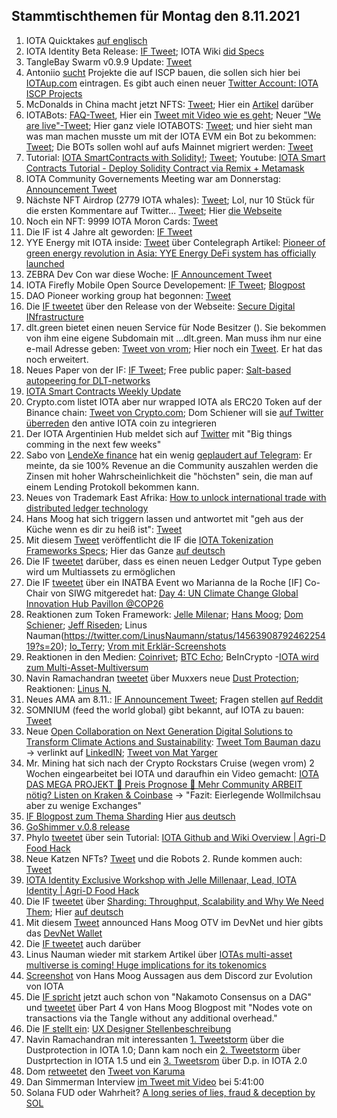 ## Stammtischthemen für Montag den 8.11.2021

1. IOTA Quicktakes [auf englisch](https://www.youtube.com/watch?v=gLFr_Nnqsmc)
2. IOTA Identity Beta Release: [IF Tweet](https://twitter.com/iota/status/1455104846437179398?s=20); IOTA Wiki [did Specs](https://wiki.iota.org/identity.rs/specs/didcomm/overview)
3. TangleBay Swarm v0.9.9 Update: [Tweet](https://twitter.com/TANGLEBAY/status/1455301206117601283) 
4. Antoniio [sucht](https://twitter.com/antonionardella/status/1455455429748736004?t=IItvMcY1ig61IOw0rwLYGQ&s=19) Projekte die auf ISCP bauen, die sollen sich hier bei [IOTAup.com](https://iotaup.com/) eintragen. Es gibt auch einen neuer [Twitter Account: IOTA ISCP Projects](https://twitter.com/i/lists/1455449176205053954)
5. McDonalds in China macht jetzt NFTS: [Tweet](https://twitter.com/McDonalds/status/1455174998264586243?s=20); Hier ein [Artikel](https://www.coinpro.ch/krypto-news-mcdonalds-china-bringt-nfts-auf-den-markt/) darüber
6. IOTABots: [FAQ-Tweet](https://twitter.com/iotabots/status/1455369767724986373?s=20), Hier ein [Tweet mit Video wie es geht](https://twitter.com/iotabots/status/1455257894987894786?s=20); Neuer ["We are live"-Tweet](https://twitter.com/iotabots/status/1455610801021202438?s=20); Hier ganz viele IOTABOTS: [Tweet](https://twitter.com/Vrom14286662/status/1455626716953600002?s=20); und hier sieht man was man machen musste um mit der IOTA EVM ein Bot zu bekommen: [Tweet](https://twitter.com/iotabots/status/1455257894987894786?s=20); Die BOTs sollen wohl auf aufs Mainnet migriert werden: [Tweet](https://twitter.com/iotabots/status/1455997673660682248?s=20)
7. Tutorial:  [IOTA SmartContracts with Solidity!](https://www.twitch.tv/iotadev); [Tweet](https://twitter.com/kranirudha/status/1455807640777289731?s=20); Youtube: [IOTA Smart Contracts Tutorial - Deploy Solidity Contract via Remix + Metamask](https://www.youtube.com/watch?v=yOyl30LQfac)
8. IOTA Community Governements Meeting war am Donnerstag: [Announcement Tweet](https://twitter.com/Phylo79288735/status/1455916929013538816?s=20)
9. Nächste NFT Airdrop (2779 IOTA whales): [Tweet](https://twitter.com/pxdg3/status/1455883036298461193?s=20); Lol, nur 10 Stück für die ersten Kommentare auf Twitter... [Tweet](https://twitter.com/pxdg3/status/1456223700706004999?s=20); Hier [die Webseite](https://pixeldoggy.com/iotawhales)
10. Noch ein NFT: 9999 IOTA Moron Cards: [Tweet](https://twitter.com/iotamorons/status/1455910427938930690?s=20)
11. Die IF ist 4 Jahre alt geworden: [IF Tweet](https://twitter.com/iota/status/1455898173692645384?s=20)
12. YYE Energy mit IOTA inside: [Tweet](https://twitter.com/YYE_Energy/status/1455472815990198273?s=20) über Contelegraph Artikel: [Pioneer of green energy revolution in Asia: YYE Energy DeFi system has officially launched](https://cointelegraph.com/press-releases/pioneer-of-green-energy-revolution-in-asia-yye-energy-defi-system-has-officially-launched)
13. ZEBRA Dev Con war diese Woche: [IF Announcement Tweet](https://twitter.com/iota/status/1452979255009333250?s=20)
14. IOTA Firefly Mobile Open Source Developement: [IF Tweet](https://twitter.com/iota/status/1455918746724352006?s=20); [Blogpost](https://blog.iota.org/firefly-mobile-development-update/)
15. DAO Pioneer working group hat begonnen: [Tweet](https://twitter.com/antonionardella/status/1455891734244827142?s=20)
16. Die [IF tweetet](https://twitter.com/iota/status/1455927929607802880?s=20) über den Release von der Webseite: [Secure Digital INfrastructure](https://www.iota.org/solutions/secure-digital-infrastructure)
17. dlt.green bietet einen neuen Service für Node Besitzer ([](https://twitter.com/dlt_green/status/1455402146820763650?s=20)). Sie bekommen von ihm eine eigene Subdomain mit ...dlt.green. Man muss ihm nur eine e-mail Adresse geben: [Tweet von vrom](https://twitter.com/Vrom14286662/status/1456179607481245696?s=20); Hier noch ein [Tweet](https://twitter.com/Vrom14286662/status/1457276416865751042?s=20). Er hat das noch erweitert. 
18. Neues Paper von der IF: [IF Tweet](https://twitter.com/iota/status/1456201841277116419); Free public paper: [Salt-based autopeering for DLT-networks](https://files.iota.org/papers/Salt_based_neighbor_selection.pdf) 
19. [IOTA Smart Contracts Weekly Update](https://github.com/iotaledger/wasp/blob/develop/teamupdates/update-44-2021.md)
20. Crypto.com listet IOTA aber nur wrapped IOTA als ERC20 Token auf der Binance chain: [Tweet von Crypto.com](https://twitter.com/cryptocom/status/1456164473585029122?s=20); Dom Schiener will sie [auf Twitter überreden](https://twitter.com/DomSchiener/status/1456181191493754885?s=20) den antive IOTA coin zu integrieren
21. Der IOTA Argentinien Hub meldet sich auf [Twitter](https://twitter.com/carpclash/status/1456019934320996358?s=20) mit "Big things comming in the next few weeks"
22. Sabo von [LendeXe finance](https://twitter.com/LendeXeFinance/status/1451181838299385860?s=20) hat ein wenig [geplaudert auf Telegram](https://t.me/IOTA_DACH/426552): Er meinte, da sie 100% Revenue an die Community auszahlen werden die Zinsen mit hoher Wahrscheinlichkeit die "höchsten" sein, die man auf einem Lending Protokoll bekommen kann.
23. Neues von Trademark East Afrika: [How to unlock international trade with distributed ledger technology](https://apolitical.co/solution-articles/en/how-to-unlock-international-trade-with-distributed-ledger-technology)
24. Hans Moog hat sich triggern lassen und antwortet mit "geh aus der Küche wenn es dir zu heiß ist": [Tweet](https://twitter.com/hus_qy/status/1456204578576379905?s=20)
25. Mit diesem [Tweet](https://twitter.com/iota/status/1456290523833159691?s=20) veröffentlicht die IF die [IOTA Tokenization Frameworks Specs](https://blog.iota.org/iota-tokenization-framework-specifications/); Hier das Ganze [auf deutsch](https://iota-einsteiger-guide.de/iota-tokenization-framework-specifications.html)
26. Die IF [tweetet](https://twitter.com/iota/status/1456297693962248201?s=20) darüber, dass es einen neuen Ledger Output Type geben wird um Multiassets zu ermöglichen
27. Die IF [tweetet](https://twitter.com/iota/status/1455822093480759296?s=20) über ein INATBA Event wo Marianna de la Roche [IF] Co-Chair von SIWG mitgeredet hat:  [Day 4: UN Climate Change Global Innovation Hub Pavillon @COP26](https://youtu.be/GuHWLdYiKV4?t=27091)
28. Reaktionen zum Token Framework: [Jelle Milenar](https://twitter.com/JelleFm/status/1456325169899876362?s=20); [Hans Moog](https://twitter.com/hus_qy/status/1456298802659348488?s=20); [Dom Schiener](https://twitter.com/DomSchiener/status/1456313498816888834?s=20); [Jeff Riseden](https://twitter.com/_JeffR/status/1456376558151630852?s=20); Linus Nauman(https://twitter.com/LinusNaumann/status/1456390879246225419?s=20); [Io_Terry](https://twitter.com/io_terry/status/1456346056879398918?s=20); [Vrom mit Erklär-Screenshots](https://twitter.com/Vrom14286662/status/1456479811560423425?s=20)
29. Reaktionen in den Medien: [Coinrivet](https://coinrivet.com/iota-outlines-new-tokenisation-framework-for-its-mainnet/); [BTC Echo](https://www.btc-echo.de/news/iota-transformiert-zum-multi-asset-ledger-129009/); BeInCrypto -[IOTA wird zum Multi-Asset-Multiversum](https://de.beincrypto.com/iota-wird-zum-multi-asset-multiversum-steigt-der-iota-kurs-jetzt/)
30. Navin Ramachandran [tweetet](https://twitter.com/navinram999/status/1456400210989568000?s=20) über Muxxers neue [Dust Protection](https://github.com/muXxer/protocol-rfcs/blob/master/text/0039-dust-protection-based-on-byte-costs/0039-dust-protection-based-on-byte-costs.md); Reaktionen: [Linus N.](https://twitter.com/LinusNaumann/status/1456377635991400448?s=20)
31. Neues AMA am 8.11.: [IF Announcement Tweet](https://twitter.com/iota/status/1456335547912396805?s=20); Fragen stellen [auf Reddit](https://www.reddit.com/r/Iota/comments/qmo0i0/ama_with_dominik_schiener_the_team_about_the/)
32. SOMNIUM (feed the world global) gibt bekannt, auf IOTA zu bauen: [Tweet](https://twitter.com/FTWGToken/status/1456218400573820930?s=20)
33. Neue [Open Collaboration on Next Generation Digital Solutions to Transform Climate Actions and Sustainability](https://www.climate-check.com/open-collaboration): [Tweet Tom Bauman dazu](https://twitter.com/TomTC4TC/status/1456277338543460355?s=20) -> verlinkt auf [LinkedIN](https://www.linkedin.com/pulse/open-collaboration-next-generation-digital-solutions-tom-baumann-%E5%8C%85%E8%AD%BD%E6%96%87?trk=public_post-content_share-article); [Tweet von Mat Yarger](https://twitter.com/Mat_Yarger/status/1456291411419148301?s=20)
34. Mr. Mining hat sich nach der Crypto Rockstars Cruise (wegen vrom) 2 Wochen eingearbeitet bei IOTA und daraufhin ein Video gemacht: [IOTA DAS MEGA PROJEKT 🚀 Preis Prognose 🚀 Mehr Community ARBEIT nötig? Listen on Kraken & Coinbase](https://www.youtube.com/watch?v=WRGP-vp3H_M) -> "Fazit: Eierlegende Wollmilchsau aber zu wenige Exchanges"
35. [IF Blogpost zum Thema Sharding](https://blog.iota.org/sharding-throughput-scalability-and-why-we-need-them/) Hier [aus deutsch](https://iota-einsteiger-guide.de/iota-sharding-durchsatz-skalierbarkeit.html)
36. [GoShimmer v.0.8 release](https://github.com/iotaledger/goshimmer/releases/tag/v0.8.0)
37. Phylo [tweetet](https://twitter.com/Phylo79288735/status/1456623521556275211?s=20) über sein Tutorial: [IOTA Github and Wiki Overview | Agri-D Food Hack](https://www.youtube.com/watch?v=Rtd-Q1ZN0SY)
38. Neue Katzen NFTs? [Tweet](https://twitter.com/IOTABeeliever/status/1456611506225696772?s=20) und die Robots 2. Runde kommen auch: [Tweet](https://twitter.com/iotabots/status/1456762008871784457?s=20)
39. [IOTA Identity Exclusive Workshop with Jelle Millenaar, Lead, IOTA Identity | Agri-D Food Hack](https://www.youtube.com/watch?v=OGRYIU-8uMg)
40. Die IF [tweetet](https://twitter.com/iota/status/1456624065016434702?s=20) über [Sharding: Throughput, Scalability and Why We Need Them](https://blog.iota.org/sharding-throughput-scalability-and-why-we-need-them/); Hier [auf deutsch](https://iota-einsteiger-guide.de/iota-sharding-durchsatz-skalierbarkeit.html)
41. Mit diesem [Tweet](https://twitter.com/hus_qy/status/1456640350517407748?s=20) announced Hans Moog OTV im DevNet und hier gibts das [DevNet Wallet](https://github.com/iotaledger/IOTA-2.0-DevNet-wallet/releases/tag/v0.8.0)
42. Die [IF tweetet](https://twitter.com/iota/status/1456654176969240589?s=20) auch darüber
43. Linus Nauman wieder mit starkem Artikel über [IOTAs multi-asset multiverse is coming! Huge implications for its tokenomics](https://medium.com/@linus.naumann/iotas-multi-asset-multiverse-is-coming-huge-implications-for-its-tokenomics-454bfb1f1de1)
44. [Screenshot](https://twitter.com/Vrom14286662/status/1456868308884590592?s=20) von Hans Moog Aussagen aus dem Discord zur Evolution von IOTA
45. Die [IF spricht](https://twitter.com/iota/status/1456654176969240589?s=20) jetzt auch schon von "Nakamoto Consensus on a DAG" und [tweetet](https://twitter.com/iota/status/1456654179192262657?s=20) über Part 4 von Hans Moog Blogpost mit "Nodes vote on transactions via the Tangle without any additional overhead."
46. Die [IF stellt ein](https://twitter.com/iota/status/1456939558004797440?s=20): [UX Designer Stellenbeschreibung](https://iota.bamboohr.com/jobs/view.php?id=179&source=aWQ9NA%3D%3D)
47. Navin Ramachandran mit interessanten [1. Tweetstorm](https://twitter.com/navinram999/status/1456400210989568000?s=20) über die Dustprotection in IOTA 1.0; Dann kam noch ein [2. Tweetstorm](https://twitter.com/navinram999/status/1457379895311482883?s=20) über Dustprtection in IOTA 1.5 und ein [3. Tweetsrom](https://twitter.com/navinram999/status/1457394153365639174?s=20) über D.p. in IOTA 2.0
48. Dom [retweetet](https://twitter.com/DomSchiener/status/1456926603745890313?s=20) den [Tweet von Karuma](https://twitter.com/karuma303/status/1456913134736773125?s=20)
49. Dan Simmerman Interview [im Tweet mit Video](https://twitter.com/BennyTW87/status/1456927472679886849?s=20) bei 5:41:00
50. Solana FUD oder Wahrheit? [A long series of lies, fraud & deception by SOL](https://www.reddit.com/r/CryptoCurrency/comments/qos9un/a_long_series_of_lies_fraud_deception_by_sol/?utm_source=share&utm_medium=ios_app&utm_name=iossmf)
